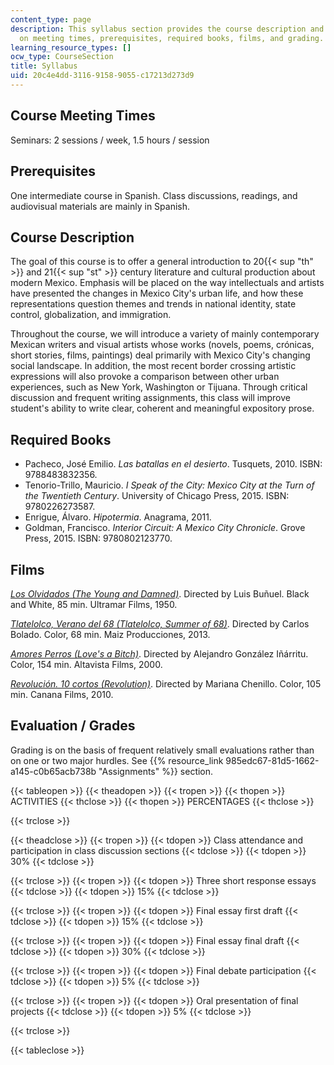 ```yaml
---
content_type: page
description: This syllabus section provides the course description and information
  on meeting times, prerequisites, required books, films, and grading.
learning_resource_types: []
ocw_type: CourseSection
title: Syllabus
uid: 20c4e4dd-3116-9158-9055-c17213d273d9
---
```


Course Meeting Times
--------------------

Seminars: 2 sessions / week, 1.5 hours / session

Prerequisites
-------------

One intermediate course in Spanish. Class discussions, readings, and audiovisual materials are mainly in Spanish.

Course Description
------------------

The goal of this course is to offer a general introduction to 20{{< sup "th" >}} and 21{{< sup "st" >}} century literature and cultural production about modern Mexico. Emphasis will be placed on the way intellectuals and artists have presented the changes in Mexico City's urban life, and how these representations question themes and trends in national identity, state control, globalization, and immigration.

Throughout the course, we will introduce a variety of mainly contemporary Mexican writers and visual artists whose works (novels, poems, crónicas, short stories, films, paintings) deal primarily with Mexico City's changing social landscape. In addition, the most recent border crossing artistic expressions will also provoke a comparison between other urban experiences, such as New York, Washington or Tijuana. Through critical discussion and frequent writing assignments, this class will improve student's ability to write clear, coherent and meaningful expository prose.

Required Books
--------------

*   Pacheco, José Emilio. _Las batallas en el desierto_. Tusquets, 2010. ISBN: 9788483832356.
*   Tenorio-Trillo, Mauricio. _I Speak of the City: Mexico City at the Turn of the Twentieth Century_. University of Chicago Press, 2015. ISBN: 9780226273587.
*   Enrigue, Álvaro. _Hipotermia_. Anagrama, 2011.
*   Goldman, Francisco. _Interior Circuit: A Mexico City Chronicle_. Grove Press, 2015. ISBN: 9780802123770.

Films
-----

[_Los Olvidados (The Young and Damned)_](http://www.imdb.com/title/tt0042804/). Directed by Luis Buñuel. Black and White, 85 min. Ultramar Films, 1950.

[_Tlatelolco, Verano del 68 (Tlatelolco, Summer of 68)_](http://www.imdb.com/title/tt1565995/?ref_=fn_al_tt_1). Directed by Carlos Bolado. Color, 68 min. Maiz Producciones, 2013.

[_Amores Perros (Love's a Bitch)_](http://www.imdb.com/title/tt0245712/?ref_=nv_sr_1). Directed by Alejandro González Iñárritu. Color, 154 min. Altavista Films, 2000.

[_Revolución. 10 cortos (Revolution)_](http://www.imdb.com/title/tt1578267/). Directed by Mariana Chenillo. Color, 105 min. Canana Films, 2010.

Evaluation / Grades
-------------------

Grading is on the basis of frequent relatively small evaluations rather than on one or two major hurdles. See {{% resource_link 985edc67-81d5-1662-a145-c0b65acb738b "Assignments" %}} section.

{{< tableopen >}}
{{< theadopen >}}
{{< tropen >}}
{{< thopen >}}
ACTIVITIES
{{< thclose >}}
{{< thopen >}}
PERCENTAGES
{{< thclose >}}

{{< trclose >}}

{{< theadclose >}}
{{< tropen >}}
{{< tdopen >}}
Class attendance and participation in class discussion sections
{{< tdclose >}}
{{< tdopen >}}
30%
{{< tdclose >}}

{{< trclose >}}
{{< tropen >}}
{{< tdopen >}}
Three short response essays
{{< tdclose >}}
{{< tdopen >}}
15%
{{< tdclose >}}

{{< trclose >}}
{{< tropen >}}
{{< tdopen >}}
Final essay first draft
{{< tdclose >}}
{{< tdopen >}}
15%
{{< tdclose >}}

{{< trclose >}}
{{< tropen >}}
{{< tdopen >}}
Final essay final draft
{{< tdclose >}}
{{< tdopen >}}
30%
{{< tdclose >}}

{{< trclose >}}
{{< tropen >}}
{{< tdopen >}}
Final debate participation
{{< tdclose >}}
{{< tdopen >}}
5%
{{< tdclose >}}

{{< trclose >}}
{{< tropen >}}
{{< tdopen >}}
Oral presentation of final projects
{{< tdclose >}}
{{< tdopen >}}
5%
{{< tdclose >}}

{{< trclose >}}

{{< tableclose >}}
